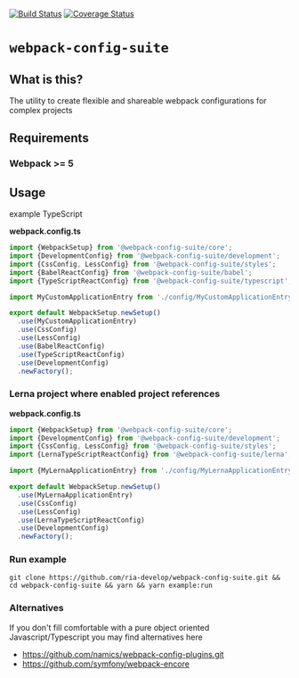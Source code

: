 [![Build Status](https://travis-ci.org/ria-develop/webpack-config-suite.svg?branch=master)](https://travis-ci.org/ria-develop/webpack-config-suite)
[![Coverage Status](https://coveralls.io/repos/github/ria-develop/webpack-config-suite/badge.svg?branch=master)](https://coveralls.io/github/ria-develop/webpack-config-suite?branch=master)
# `webpack-config-suite`
## What is this?
The utility to create flexible and shareable webpack configurations for complex projects

## Requirements
### Webpack >= 5

## Usage

example TypeScript 

**webpack.config.ts**
```typescript
import {WebpackSetup} from '@webpack-config-suite/core';
import {DevelopmentConfig} from '@webpack-config-suite/development';
import {CssConfig, LessConfig} from '@webpack-config-suite/styles';
import {BabelReactConfig} from '@webpack-config-suite/babel';
import {TypeScriptReactConfig} from '@webpack-config-suite/typescript';

import MyCustomApplicationEntry from './config/MyCustomApplicationEntry';

export default WebpackSetup.newSetup()
  .use(MyCustomApplicationEntry)
  .use(CssConfig)
  .use(LessConfig)
  .use(BabelReactConfig)
  .use(TypeScriptReactConfig)
  .use(DevelopmentConfig)
  .newFactory();

```
### Lerna project where enabled project references


**webpack.config.ts**
```typescript
import {WebpackSetup} from '@webpack-config-suite/core';
import {DevelopmentConfig} from '@webpack-config-suite/development';
import {CssConfig, LessConfig} from '@webpack-config-suite/styles';
import {LernaTypeScriptReactConfig} from '@webpack-config-suite/lerna';

import {MyLernaApplicationEntry} from './config/MyLernaApplicationEntry';

export default WebpackSetup.newSetup()
  .use(MyLernaApplicationEntry)
  .use(CssConfig)
  .use(LessConfig)
  .use(LernaTypeScriptReactConfig)
  .use(DevelopmentConfig)
  .newFactory();
```

### Run example

```shell script
git clone https://github.com/ria-develop/webpack-config-suite.git && cd webpack-config-suite && yarn && yarn example:run
```
### Alternatives
If you don't fill comfortable with a pure object oriented Javascript/Typescript
you may find alternatives here
* https://github.com/namics/webpack-config-plugins.git
* https://github.com/symfony/webpack-encore
